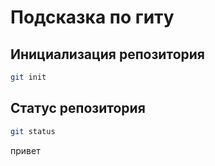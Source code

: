 # Подсказка по гиту

## Инициализация репозитория

```sh
git init
```

## Статус репозитория

```sh
git status
```

привет